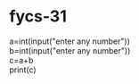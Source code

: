 # fycs-31
a=int(input("enter any number"))
<br>
b=int(input("enter any number"))
<br>
c=a+b
<br>
print(c)
<br>
